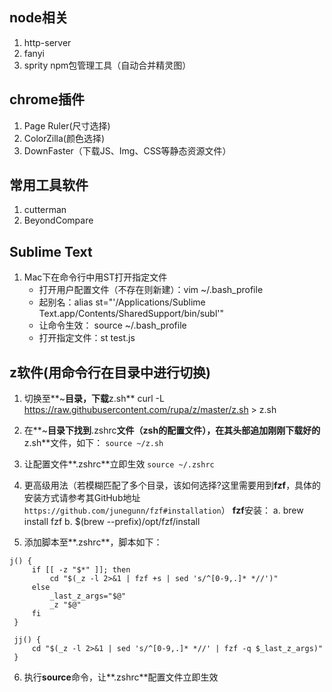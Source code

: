 ## node相关
1. http-server
2. fanyi
3. sprity  npm包管理工具（自动合并精灵图） 

## chrome插件
1. Page Ruler(尺寸选择) 
2. ColorZilla(颜色选择)
3. DownFaster（下载JS、Img、CSS等静态资源文件）


## 常用工具软件
1. cutterman
2. BeyondCompare


## Sublime Text
1. Mac下在命令行中用ST打开指定文件
	- 打开用户配置文件（不存在则新建）：vim ~/.bash_profile
	- 起别名：alias st="'/Applications/Sublime Text.app/Contents/SharedSupport/bin/subl'"
	- 让命令生效： source ~/.bash_profile
	- 打开指定文件：st test.js

## z软件(用命令行在目录中进行切换)
1. 切换至**~**目录，下载**z.sh**
curl -L https://raw.githubusercontent.com/rupa/z/master/z.sh > z.sh

2. 在**~**目录下找到**.zshrc**文件（zsh的配置文件），在其头部追加刚刚下载好的**z.sh**文件，如下：
    `source ~/z.sh`
3. 让配置文件**.zshrc**立即生效
    `source ~/.zshrc`
4. 更高级用法（若模糊匹配了多个目录，该如何选择?这里需要用到**fzf**，具体的安装方式请参考其GitHub地址`https://github.com/junegunn/fzf#installation`）
  **fzf**安装：
	a. brew install fzf
	b. $(brew --prefix)/opt/fzf/install

5. 添加脚本至**.zshrc**，脚本如下：
```
j() {
     if [[ -z "$*" ]]; then
         cd "$(_z -l 2>&1 | fzf +s | sed 's/^[0-9,.]* *//')"
     else
         _last_z_args="$@"
         _z "$@"
     fi
 }

 jj() {
     cd "$(_z -l 2>&1 | sed 's/^[0-9,.]* *//' | fzf -q $_last_z_args)"
 }
```

6. 执行**source**命令，让**.zshrc**配置文件立即生效


